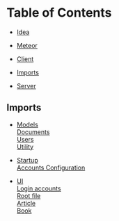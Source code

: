 # Table of Contents

- [Idea](.idea)

- [Meteor](.meteor)

- [Client](client)

- [Imports](#Imports)

- [Server](server)




## Imports

- [Models](imports/models)
<br> [Documents](imports/models/documents)
<br> [Users](imports/models/users)
<br> [Utility](imports/models/utility)

- [Startup](imports/startup)
<br> [Accounts Configuration](imports/startup/accounts-config.js)
- [UI](imports/ui)
<br>[Login accounts](imports/ui/AccountsUIWrapper.js)
<br>[Root file](imports/ui/App.js)
<br>[Article](imports/ui/Article.js)
<br>[Book](imports/ui/Book.js)

